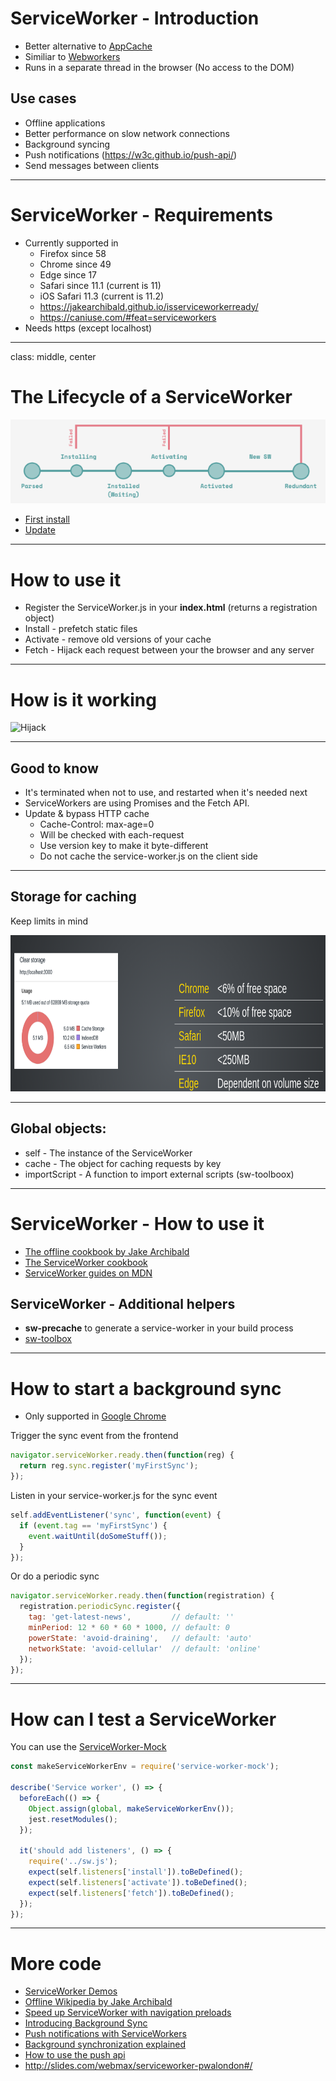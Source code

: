 # ServiceWorker -  Introduction

- Better alternative to [AppCache](https://www.html5rocks.com/en/tutorials/appcache/beginner/)
- Similiar to [Webworkers](https://developer.mozilla.org/en-US/docs/Web/API/Web_Workers_API/Using_web_workers)
- Runs in a separate thread in the browser (No access to the DOM)

## Use cases
- Offline applications
- Better performance on slow network connections
- Background syncing
- Push notifications (https://w3c.github.io/push-api/)
- Send messages between clients

---

# ServiceWorker - Requirements

- Currently supported in
  - Firefox since 58
  - Chrome since 49
  - Edge since 17
  - Safari since 11.1 (current is 11)
  - iOS Safari 11.3 (current is 11.2)
  - https://jakearchibald.github.io/isserviceworkerready/
  - https://caniuse.com/#feat=serviceworkers
- Needs https (except localhost)

---

class: middle, center

# The Lifecycle of a ServiceWorker

<img src="images/serviceworker-lifecycle.png" alt="Lifecycle">

- [First
install](https://developers.google.com/web/fundamentals/primers/service-workers/lifecycle?#the_first_service_worker)
- [Update](https://developers.google.com/web/fundamentals/primers/service-workers/lifecycle?#updates)

---

# How to use it

- Register the ServiceWorker.js in your **index.html** (returns a registration object)
- Install - prefetch static files
- Activate - remove old versions of your cache
- Fetch - Hijack each request between your the browser and any server

---

# How is it working

<img src="https://mdn.mozillademos.org/files/12634/sw-fetch.png" alt="Hijack" height="450px">

---

## Good to know

- It's terminated when not to use, and restarted when it's needed next
- ServiceWorkers are using Promises and the Fetch API.
- Update & bypass HTTP cache
  - Cache-Control: max-age=0
  - Will be checked with each-request
  - Use version key to make it byte-different
  - Do not cache the service-worker.js on the client side

---

## Storage for caching

Keep limits in mind

<img src="images/serviceworker-storage.png" alt="Lifecycle" height="250px">

---

## Global objects:

- self - The instance of the ServiceWorker
- cache - The object for caching requests by key
- importScript - A function to import external scripts (sw-toolboox)

---

# ServiceWorker - How to use it

- [The offline cookbook by Jake Archibald](https://jakearchibald.com/2014/offline-cookbook)
- [The ServiceWorker cookbook](https://serviceworke.rs)
- [ServiceWorker guides on
MDN](https://developer.mozilla.org/en-US/docs/Web/API/Service_Worker_API/Using_Service_Workers)

## ServiceWorker - Additional helpers

- **sw-precache** to generate a service-worker in your build process
- [sw-toolbox](https://github.com/GoogleChrome/sw-toolbox)

---

# How to start a background sync

- Only supported in [Google Chrome](https://caniuse.com/#feat=background-sync)

Trigger the sync event from the frontend

```javascript
navigator.serviceWorker.ready.then(function(reg) {
  return reg.sync.register('myFirstSync');
});
```

Listen in your service-worker.js for the sync event

```javascript
self.addEventListener('sync', function(event) {
  if (event.tag == 'myFirstSync') {
    event.waitUntil(doSomeStuff());
  }
});
```

Or do a periodic sync

```javascript
navigator.serviceWorker.ready.then(function(registration) {
  registration.periodicSync.register({
    tag: 'get-latest-news',         // default: ''
    minPeriod: 12 * 60 * 60 * 1000, // default: 0
    powerState: 'avoid-draining',   // default: 'auto'
    networkState: 'avoid-cellular'  // default: 'online'
  });
});
```

---

# How can I test a ServiceWorker

You can use the
[ServiceWorker-Mock](https://github.com/pinterest/service-workers/tree/master/packages/service-worker-mock)

```javascript
const makeServiceWorkerEnv = require('service-worker-mock');

describe('Service worker', () => {
  beforeEach(() => {
    Object.assign(global, makeServiceWorkerEnv());
    jest.resetModules();
  });

  it('should add listeners', () => {
    require('../sw.js');
    expect(self.listeners['install']).toBeDefined();
    expect(self.listeners['activate']).toBeDefined();
    expect(self.listeners['fetch']).toBeDefined();
  });
});
```

---

# More code

- [ServiceWorker Demos](https://github.com/w3c-webmob/ServiceWorkersDemos)
- [Offline Wikipedia by Jake Archibald](https://github.com/jakearchibald/offline-wikipedia)
- [Speed up ServiceWorker with navigation preloads](https://developers.google.com/web/updates/2017/02/navigation-preload)
- [Introducing Background Sync](https://developers.google.com/web/updates/2015/12/background-sync)
- [Push notifications with
ServiceWorkers](https://developers.google.com/web/fundamentals/getting-started/codelabs/push-notifications/)
- [Background synchronization
explained](https://github.com/WICG/BackgroundSync/blob/master/explainer.md)
- [How to use the push api](https://developers.google.com/web/updates/2016/07/web-push-interop-wins)
- http://slides.com/webmax/serviceworker-pwalondon#/

